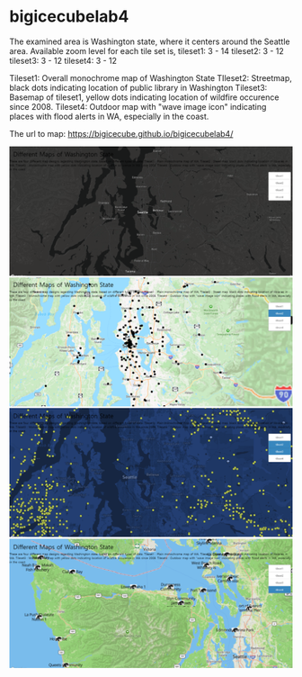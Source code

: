# bigicecubelab4

The examined area is Washington state, where it centers around the Seattle area. 
Available zoom level for each tile set is, 
    tileset1: 3 - 14
    tileset2: 3 - 12
    tileset3: 3 - 12
    tileset4: 3 - 12

Tileset1: Overall monochrome map of Washington State
TIleset2: Streetmap, black dots indicating location of public library in Washington
Tileset3: Basemap of tileset1, yellow dots indicating location of wildfire occurence since 2008.
Tileset4: Outdoor map with "wave image icon" indicating places with flood alerts in WA, especially in the coast.

The url to map: https://bigicecube.github.io/bigicecubelab4/

![tile1](https://github.com/bigicecube/bigicecubelab4/blob/main/img/tile1.PNG)
![tile2](https://github.com/bigicecube/bigicecubelab4/blob/main/img/tile2.PNG)
![tile3](https://github.com/bigicecube/bigicecubelab4/blob/main/img/tile3.PNG)
![tile4](https://github.com/bigicecube/bigicecubelab4/blob/main/img/tile4.PNG)






